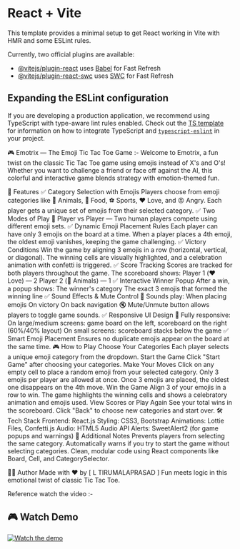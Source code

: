 # React + Vite

This template provides a minimal setup to get React working in Vite with HMR and some ESLint rules.

Currently, two official plugins are available:

- [@vitejs/plugin-react](https://github.com/vitejs/vite-plugin-react/blob/main/packages/plugin-react) uses [Babel](https://babeljs.io/) for Fast Refresh
- [@vitejs/plugin-react-swc](https://github.com/vitejs/vite-plugin-react/blob/main/packages/plugin-react-swc) uses [SWC](https://swc.rs/) for Fast Refresh

## Expanding the ESLint configuration

If you are developing a production application, we recommend using TypeScript with type-aware lint rules enabled. Check out the [TS template](https://github.com/vitejs/vite/tree/main/packages/create-vite/template-react-ts) for information on how to integrate TypeScript and [`typescript-eslint`](https://typescript-eslint.io) in your project.


🎮 Emotrix — The Emoji Tic Tac Toe Game :-
Welcome to Emotrix, a fun twist on the classic Tic Tac Toe game using emojis instead of X's and O's! Whether you want to challenge a friend or face off against the AI, this colorful and interactive game blends strategy with emotion-themed fun.

🌟 Features
✅ Category Selection with Emojis
Players choose from emoji categories like 🐶 Animals, 🍕 Food, ⚽ Sports, ❤️ Love, and 😡 Angry.
Each player gets a unique set of emojis from their selected category.
✅ Two Modes of Play
👥 Player vs Player — Two human players compete using different emoji sets.
✅ Dynamic Emoji Placement Rules
Each player can have only 3 emojis on the board at a time.
When a player places a 4th emoji, the oldest emoji vanishes, keeping the game challenging.
✅ Victory Conditions
Win the game by aligning 3 emojis in a row (horizontal, vertical, or diagonal).
The winning cells are visually highlighted, and a celebration animation with confetti is triggered.
✅ Score Tracking
Scores are tracked for both players throughout the game.
The scoreboard shows:
Player 1 (❤️ Love) — 2
Player 2 (🐶 Animals) — 1
✅ Interactive Winner Popup
After a win, a popup shows:
The winner's  category
The exact 3 emojis that formed the winning line
✅ Sound Effects & Mute Control
🎵 Sounds play:
When placing emojis
On victory
On back navigation
🔇 Mute/Unmute button allows players to toggle game sounds.
✅ Responsive UI Design
📱 Fully responsive:
On large/medium screens: game board on the left, scoreboard on the right (60%/40% layout)
On small screens: scoreboard stacks below the game
✅ Smart Emoji Placement
Ensures no duplicate emojis appear on the board at the same time.
🎮 How to Play
Choose Your Categories
Each player selects a unique emoji category from the dropdown.
Start the Game
Click "Start Game" after choosing your categories.
Make Your Moves
Click on any empty cell to place a random emoji from your selected category.
Only 3 emojis per player are allowed at once.
Once 3 emojis are placed, the oldest one disappears on the 4th move.
Win the Game
Align 3 of your emojis in a row to win.
The game highlights the winning cells and shows a celebratory animation and emojis used.
View Scores or Play Again
See your total wins in the scoreboard.
Click "Back" to choose new categories and start over.
🛠️ Tech Stack
Frontend: React.js
Styling: CSS3, Bootstrap
Animations: Lottie Files, Confetti.js
Audio: HTML5 Audio API
Alerts: SweetAlert2 (for game popups and warnings)
🧠 Additional Notes
Prevents players from selecting the same category.
Automatically warns if you try to start the game without selecting categories.
Clean, modular code using React components like Board, Cell, and CategorySelector.

🧑‍💻 Author
Made with ❤️ by [ L TIRUMALAPRASAD ]
Fun meets logic in this emotional twist of classic Tic Tac Toe.

Reference watch the video :- 
## 🎮 Watch Demo

[![Watch the demo](https://cdn.loom.com/sessions/thumbnails/c1bdc950034941ca98fb5e61626fc514-with-preview.jpg)](https://www.loom.com/share/c1bdc950034941ca98fb5e61626fc514?sid=bbf4ded4-066f-4bb2-8624-4861a2938de6)

